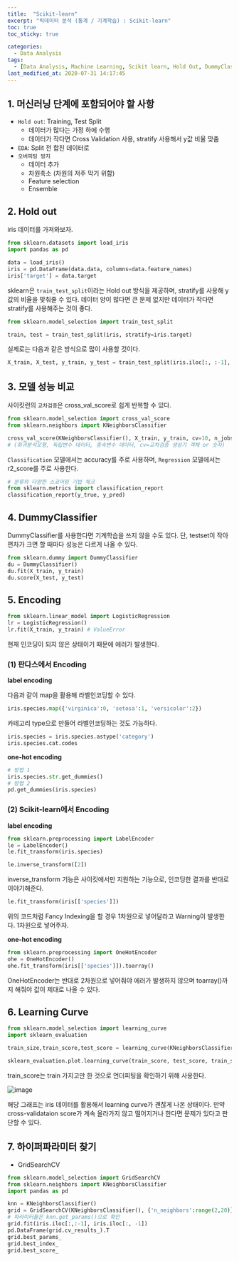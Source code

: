 ```yaml
---
title:  "Scikit-learn"
excerpt: "빅데이터 분석 (통계 / 기계학습) : Scikit-learn"
toc: true
toc_sticky: true

categories:
  - Data Analysis
tags:
  - [Data Analysis, Machine Learning, Scikit learn, Hold Out, DummyClassifier, Encoding, Learning Curve, Hyperparameter, GridSearchCV]
last_modified_at: 2020-07-31 14:17:45
---
```



## 1. 머신러닝 단계에 포함되어야 할 사항
- `Hold out`: Training, Test Split
  - 데이터가 많다는 가정 하에 수행
  - 데이터가 작다면 Cross Validation 사용, stratify 사용해서 y값 비율 맞춤
- `EDA`: Split 전 합친 데이터로
- `오버피팅 방지`
  - 데이터 추가
  - 차원축소 (차원의 저주 막기 위함)
  - Feature selection
  - Ensemble

## 2. Hold out  

iris 데이터를 가져와보자.  

```py
from sklearn.datasets import load_iris
import pandas as pd

data = load_iris()
iris = pd.DataFrame(data.data, columns=data.feature_names)
iris['target'] = data.target
```  

sklearn은 `train_test_split`이라는 Hold out 방식을 제공하며, stratify를 사용해 y값의 비율을 맞춰줄 수 있다. 데이터 양이 많다면 큰 문제 없지만 데이터가 작다면 stratify를 사용해주는 것이 좋다.    

```py
from sklearn.model_selection import train_test_split

train, test = train_test_split(iris, stratify=iris.target)
```  

실제로는 다음과 같은 방식으로 많이 사용할 것이다.  

```py
X_train, X_test, y_train, y_test = train_test_split(iris.iloc[:, :-1], iris.iloc[:,-1])
```  

## 3. 모델 성능 비교

사이킷런의 `교차검증`은 cross_val_score로 쉽게 반복할 수 있다.  

```py
from sklearn.model_selection import cross_val_score
from sklearn.neighbors import KNeighborsClassifier

cross_val_score(KNeighborsClassifier(), X_train, y_train, cv=10, n_jobs=-1)
# (회귀분석모형, 독립변수 데이터, 종속변수 데이터, cv=교차검증 생성기 객체 or 숫자)
```  
`Classification` 모델에서는 accuracy를 주로 사용하며, `Regression` 모델에서는 r2_score를 주로 사용한다.  

```py
# 분류의 다양한 스코어링 기법 체크
from sklearn.metrics import classification_report
classification_report(y_true, y_pred)
```  

## 4. DummyClassifier
DummyClassifier를 사용한다면 기계학습을 쓰지 않을 수도 있다. 단, testset이 작아 편차가 크면 할 때마다 성능은 다르게 나올 수 있다.    

```py
from sklearn.dummy import DummyClassifier
du = DummyClassifier()
du.fit(X_train, y_train)
du.score(X_test, y_test)
```

## 5. Encoding
```py
from sklearn.linear_model import LogisticRegression
lr = LogisticRegression()
lr.fit(X_train, y_train) # ValueError
```  
현재 인코딩이 되지 않은 상태이기 때문에 에러가 발생한다.  

### (1) 판다스에서 Encoding  
**label encoding**   

다음과 같이 map을 활용해 라벨인코딩할 수 있다.  
```py
iris.species.map({'virginica':0, 'setosa':1, 'versicolor':2})
```  

카테고리 type으로 만들어 라벨인코딩하는 것도 가능하다.  

```py
iris.species = iris.species.astype('category')
iris.species.cat.codes
```  

**one-hot encoding**  
```py
# 방법 1
iris.species.str.get_dummies()
# 방법 2
pd.get_dummies(iris.species)
```  

### (2) Scikit-learn에서 Encoding  
**label encoding**
```py
from sklearn.preprocessing import LabelEncoder
le = LabelEncoder()
le.fit_transform(iris.species)

le.inverse_transform([2])
```
inverse_transform 기능은 사이킷에서만 지원하는 기능으로, 인코딩한 결과를 반대로 이야기해준다.  

```py
le.fit_transform(iris[['species']])
```  
위의 코드처럼 Fancy Indexing을 할 경우 1차원으로 넣어달라고 Warning이 발생한다. 1차원으로 넣어주자.  

**one-hot encoding**  

```py
from sklearn.preprocessing import OneHotEncoder
ohe = OneHotEncoder()
ohe.fit_transform(iris[['species']]).toarray()
```  
OneHotEncoder는 반대로 2차원으로 넣어줘야 에러가 발생하지 않으며 toarray()까지 해줘야 값이 제대로 나올 수 있다.  

## 6. Learning Curve

```py
from sklearn.model_selection import learning_curve
import sklearn_evaluation

train_size,train_score,test_score = learning_curve(KNeighborsClassifier(), iris.iloc[:, :-1], iris.species, cv=10)

sklearn_evaluation.plot.learning_curve(train_score, test_score, train_size)
```  
train_score는 train 가지고만 한 것으로 언더피팅을 확인하기 위해 사용한다.  

![image](https://user-images.githubusercontent.com/58713684/89260156-aca93500-d666-11ea-9c45-828a426d00ec.png)  

해당 그래프는 iris 데이터를 활용해서 learning curve가 괜찮게 나온 상태이다.  만약 cross-validataion score가 계속 올라가지 않고 떨어지거나 한다면 문제가 있다고 판단할 수 있다.  

## 7. 하이퍼파라미터 찾기
- GridSearchCV  

```py
from sklearn.model_selection import GridSearchCV
from sklearn.neighbors import KNeighborsClassifier
import pandas as pd

knn = KNeighborsClassifier()
grid = GridSearchCV(KNeighborsClassifier(), {'n_neighbors':range(2,20)}, cv=10)
# 파라미터들은 knn.get_params()으로 확인
grid.fit(iris.iloc[:,:-1], iris.iloc[:, -1])
pd.DataFrame(grid.cv_results_).T
grid.best_params_
grid.best_index_
grid.best_score_
```


